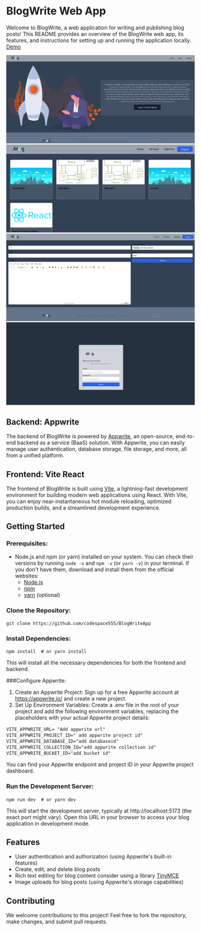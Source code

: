 # BlogWrite Web App

Welcome to BlogWrite, a web application for writing and publishing blog posts! This README provides an overview of the BlogWrite web app, its features, and instructions for setting up and running the application locally.
[Demo](blog-write-app-rho.vercel.app)

![BlogWrite](https://github.com/codespace555/BlogWriteApp/blob/main/preview/Screenshot%202024-03-13%20015942.png)
![BlogWrite](https://github.com/codespace555/BlogWriteApp/blob/main/preview/Screenshot%202024-03-13%20015832.png)
![BlogWrite](https://github.com/codespace555/BlogWriteApp/blob/main/preview/Screenshot%202024-03-13%20015858.png)
![BlogWrite](https://github.com/codespace555/BlogWriteApp/blob/main/preview/Screenshot%202024-03-13%20015918.png)
## Backend: Appwrite

The backend of BlogWrite is powered by [Appwrite](https://appwrite.io/), an open-source, end-to-end backend as a service (BaaS) solution. With Appwrite, you can easily manage user authentication, database storage, file storage, and more, all from a unified platform.

## Frontend: Vite React

The frontend of BlogWrite is built using [Vite](https://vitejs.dev/guide/), a lightning-fast development environment for building modern web applications using React. With Vite, you can enjoy near-instantaneous hot module reloading, optimized production builds, and a streamlined development experience.

## Getting Started

### Prerequisites:

- Node.js and npm (or yarn) installed on your system. You can check their versions by running `node -v` and `npm -v` (or `yarn -v`) in your terminal. If you don't have them, download and install them from the official websites:
  - [Node.js](https://nodejs.org/en)
  - [npm](https://docs.npmjs.com/downloading-and-installing-node-js-and-npm)
  - [yarn](https://classic.yarnpkg.com/lang/en/) (optional)

### Clone the Repository:

```
git clone https://github.com/codespace555/BlogWriteApp
```
### Install Dependencies:
```
npm install  # or yarn install
```
This will install all the necessary dependencies for both the frontend and backend.

###Configure Appwrite:
1. Create an Appwrite Project: Sign up for a free Appwrite account at https://appwrite.io/ and create a new project.
2. Set Up Environment Variables: Create a .env file in the root of your project and add the following environment variables, replacing the placeholders with your actual Appwrite project details:

```
VITE_APPWRITE_URL= "Add appwrite url"
VITE_APPWRITE_PROJECT_ID=" add appwrite project id"
VITE_APPWRITE_DATABASE_ID="add databaseid"
VITE_APPWRITE_COLLECTION_ID="add appwrite collection id"
VITE_APPWRITE_BUCKET_ID="add bucket id"
```
You can find your Appwrite endpoint and project ID in your Appwrite project dashboard.



### Run the Development Server:
```
npm run dev  # or yarn dev
```
This will start the development server, typically at http://localhost:5173 (the exact port might vary). Open this URL in your browser to access your blog application in development mode.

## Features
- User authentication and authorization (using Appwrite's built-in features)
- Create, edit, and delete blog posts
- Rich text editing for blog content consider using a library  [TinyMCE](https://www.tiny.cloud/)
- Image uploads for blog posts (using Appwrite's storage capabilities)


## Contributing

We welcome contributions to this project! Feel free to fork the repository, make changes, and submit pull requests.



